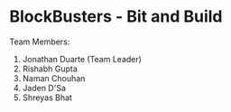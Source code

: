 ﻿# BlockBusters - Bit and Build
Team Members: 
1. Jonathan Duarte (Team Leader)
2. Rishabh Gupta
3. Naman Chouhan
4. Jaden D'Sa
5. Shreyas Bhat
